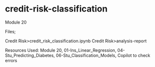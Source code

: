 # credit-risk-classification

Module 20

Files; 
  
  Credit Risk>credit_risk_classification.ipynb
  Credit Risk>analysis-report

Resources Used: Module 20, 01-Ins_Linear_Regression, 04-Stu_Predicting_Diabetes, 06-Stu_Classification_Models, Copilot to check errors
